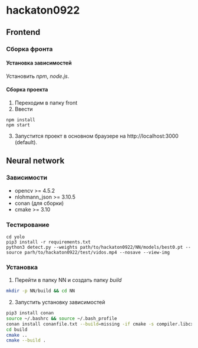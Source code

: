 # hackaton0922

## Frontend
### Сборка фронта
#### Установка зависимостей
Установить *npm*, *node.js*.
#### Сборка проекта
1. Переходим в папку front
2. Ввести
```
npm install
npm start
```
3. Запустится проект в основном браузере на http://localhost:3000 (default).

## Neural network
### Зависимости
* opencv >= 4.5.2
* nlohmann_json >= 3.10.5
* conan (для сборки)
* cmake >= 3.10

### Тестирование
```
cd yolo
pip3 install -r requirements.txt
python3 detect.py --weights path/to/hackaton0922/NN/models/best0.pt --source parh/to/hackaton0922/test/vidos.mp4 --nosave --view-img
```

### Установка
1. Перейти в папку NN и создать папку *build*
```bash
mkdir -p NN/build && cd NN
```
2. Запустить установку зависимостей
```bash
pip3 install conan
source ~/.bashrc && source ~/.bash_profile
conan install conanfile.txt --build=missing -if cmake -s compiler.libcxx=libstdc++11
cd build
cmake ..
cmake --build .
```


